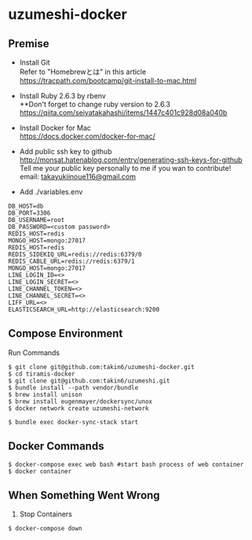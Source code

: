 # uzumeshi-docker #


## Premise
- Install Git  
Refer to "Homebrewとは" in this article  
https://tracpath.com/bootcamp/git-install-to-mac.html  

- Install Ruby 2.6.3 by rbenv  
**Don't forget to change ruby version to 2.6.3  
https://qiita.com/seiyatakahashi/items/1447c401c928d08a040b  

- Install Docker for Mac  
https://docs.docker.com/docker-for-mac/  

- Add public ssh key to github  
http://monsat.hatenablog.com/entry/generating-ssh-keys-for-github  
Tell me your public key personally to me if you wan to contribute!  
email: takayukiinoue116@gmail.com  

- Add ./variables.env  
```
DB_HOST=db
DB_PORT=3306
DB_USERNAME=root
DB_PASSWORD=<custom password>
REDIS_HOST=redis
MONGO_HOST=mongo:27017
REDIS_HOST=redis 
REDIS_SIDEKIQ_URL=redis://redis:6379/0 
REDIS_CABLE_URL=redis://redis:6379/1 
MONGO_HOST=mongo:27017 
LINE_LOGIN_ID=<> 
LINE_LOGIN_SECRET=<>
LINE_CHANNEL_TOKEN=<> 
LINE_CHANNEL_SECRET=<> 
LIFF_URL=<> 
ELASTICSEARCH_URL=http://elasticsearch:9200
```

## Compose Environment
Run Commands
```
$ git clone git@github.com:takin6/uzumeshi-docker.git
$ cd tiramis-docker
$ git clone git@github.com:takin6/uzumeshi.git
$ bundle install --path vendor/bundle
$ brew install unison
$ brew install eugenmayer/dockersync/unox
$ docker network create uzumeshi-network

$ bundle exec docker-sync-stack start
``` 


## Docker Commands
```
$ docker-compose exec web bash #start bash process of web container
$ docker container 
```

## When Something Went Wrong  
1. Stop Containers
```
$ docker-compose down
```
